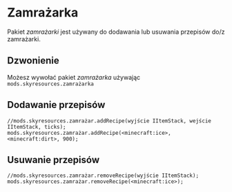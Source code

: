# Zamrażarka

Pakiet *zamrażarki* jest używany do dodawania lub usuwania przepisów do/z zamrażarki.

## Dzwonienie

Możesz wywołać pakiet *zamrażarka* używając `mods.skyresources.zamrażarka`

## Dodawanie przepisów

```zenscript
//mods.skyresources.zamrażar.addRecipe(wyjście IItemStack, wejście IItemStack, ticks);
mods.skyresources.zamrażar.addRecipe(<minecraft:ice>, <minecraft:dirt>, 900);
```

## Usuwanie przepisów

```zenscript
//mods.skyresources.zamrażar.removeRecipe(wyjście IItemStack);
mods.skyresources.zamrażar.removeRecipe(<minecraft:ice>);
```